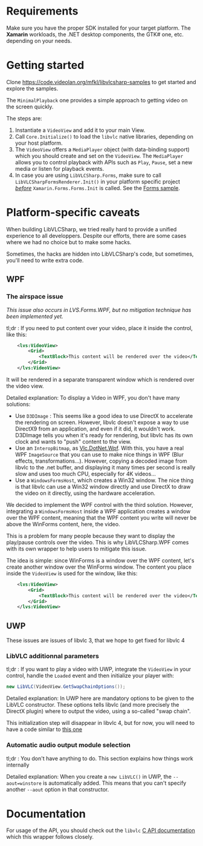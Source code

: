 # Requirements

Make sure you have the proper SDK installed for your target platform. The **Xamarin** workloads, the .NET desktop components, the GTK# one, etc. depending on your needs.

# Getting started

Clone https://code.videolan.org/mfkl/libvlcsharp-samples to get started and explore the samples.

The `MinimalPlayback` one provides a simple approach to getting video on the screen quickly.

The steps are:
1. Instantiate a `VideoView` and add it to your main View. 
2. Call `Core.Initialize()` to load the `libvlc` native libraries, depending on your host platform.
3. The `VideoView` offers a `MediaPlayer` object (with data-binding support) which you should create and set on the `VideoView`. The `MediaPlayer` allows you to control playback with APIs such as `Play`, `Pause`, set a new media or listen for playback events.
4. In case you are using `LibVLCSharp.Forms`, make sure to call `LibVLCSharpFormsRenderer.Init()` in your platform specific project [*before*](https://forums.xamarin.com/discussion/comment/57605/#Comment_57605) `Xamarin.Forms.Forms.Init` is called. See the [Forms sample](https://github.com/videolan/libvlcsharp/tree/master/Samples/Forms).

# Platform-specific caveats

When building LibVLCSharp, we tried really hard to provide a unified experience to all developpers.
Despite our efforts, there are some cases where we had no choice but to make some hacks.

Sometimes, the hacks are hidden into LibVLCSharp's code, but sometimes, you'll need to write extra code.

## WPF
### The airspace issue
*This issue also occurs in LVS.Forms.WPF, but no mitigation technique has been implemented yet.*

tl;dr : If you need to put content over your video, place it inside the control, like this:
```xml
    <lvs:VideoView>
        <Grid>
            <TextBlock>This content will be rendered over the video</TextBlock>
        </Grid>
    </lvs:VideoView>
```
It will be rendered in a separate transparent window which is rendered over the video view.

Detailed explanation:
To display a Video in WPF, you don't have many solutions:
- Use `D3DImage` : This seems like a good idea to use DirectX to accelerate the rendering on screen. However, libvlc doesn't expose a way to use DirectX9 from an application, and even if it did, it wouldn't work. D3DImage tells you when it's ready for rendering, but libvlc has its own clock and wants to "push" content to the view.
- Use an `InteropBitmap`, as [Vlc.DotNet.Wpf](https://github.com/ZeBobo5/Vlc.DotNet/). With this, you have a real WPF `ImageSource` that you can use to make nice things in WPF (Blur effects, transformations...). However, copying a decoded image from libvlc to the .net buffer, and displaying it many times per second is really slow and uses too much CPU, especially for 4K videos...
- Use a `WindowsFormsHost`, which creates a Win32 window. The nice thing is that libvlc can use a Win32 window directly and use DirectX to draw the video on it directly, using the hardware acceleration.

We decided to implement the WPF control with the third solution. However, integrating a `WindowsFormsHost` inside a WPF application creates a window over the WPF content, meaning that the WPF content you write will never be above the WinForms content, here, the video.

This is a problem for many people because they want to display the play/pause controls over the video. This is why LibVLCSharp.WPF comes with its own wrapper to help users to mitigate this issue.

The idea is simple: since WinForms is a window over the WPF content, let's create another window over the WinForms window.
The content you place inside the `VideoView` is used for the window, like this:

```xml
    <lvs:VideoView>
        <Grid>
            <TextBlock>This content will be rendered over the video</TextBlock>
        </Grid>
    </lvs:VideoView>
```

## UWP

These issues are issues of libvlc 3, that we hope to get fixed for libvlc 4

### LibVLC additionnal parameters

tl;dr : If you want to play a video with UWP, integrate the `VideoView` in your control, handle the `Loaded` event and then initialize your player with:
```cs
new LibVLC(VideoView.GetSwapChainOptions());
```

Detailed explanation:
In UWP here are mandatory options to be given to the LibVLC constructor. These options tells libvlc (and more precisely the DirectX plugin) where to output the video, using a so-called "swap chain".

This initialization step will disappear in libvlc 4, but for now, you will need to have a code similar to [this one](Samples/LibVLCSharp.UWP.Sample/MainPage.xaml.cs)


### Automatic audio output module selection

tl;dr : You don't have anything to do. This section explains how things work internally

Detailed explanation:
When you create a `new LibVLC()` in UWP, the `--aout=winstore` is automatically added. This means that you can't specify another `--aout` option in that constructor.

# Documentation

For usage of the API, you should check out the `libvlc` [C API documentation](https://www.videolan.org/developers/vlc/doc/doxygen/html/group__libvlc.html) which this wrapper follows closely.